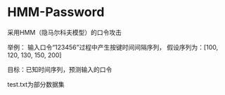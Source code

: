 # HMM-Password

采用HMM（隐马尔科夫模型）的口令攻击

举例：
输入口令“123456”过程中产生按键时间间隔序列，
假设序列为：[100, 120, 130, 150, 200]

目标：已知时间序列，预测输入的口令


test.txt为部分数据集
